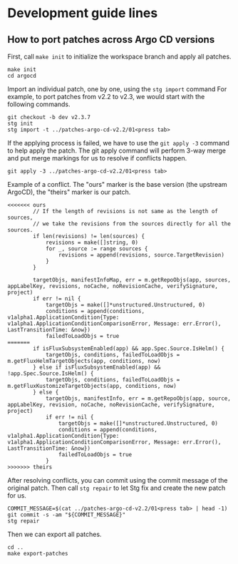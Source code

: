 # Development guide lines

## How to port patches across Argo CD versions

First, call `make init` to initialize the workspace branch and apply all patches.

```shell
make init
cd argocd
```

Import an individual patch, one by one, using the `stg import` command
For example, to port patches from v2.2 to v2.3, we would start with the following commands.

```shell
git checkout -b dev v2.3.7
stg init
stg import -t ../patches-argo-cd-v2.2/01<press tab>
```

If the applying process is failed, we have to use the `git apply -3` command to help apply the patch.
The git apply command will perform 3-way merge and put merge markings for us to resolve if conflicts happen.

```shell
git apply -3 ../patches-argo-cd-v2.2/01<press tab>
```

Example of a conflict. The "ours" marker is the base version (the upstream ArgoCD), the "theirs" marker is our patch.
```
<<<<<<< ours
		// If the length of revisions is not same as the length of sources,
		// we take the revisions from the sources directly for all the sources.
		if len(revisions) != len(sources) {
			revisions = make([]string, 0)
			for _, source := range sources {
				revisions = append(revisions, source.TargetRevision)
			}
		}

		targetObjs, manifestInfoMap, err = m.getRepoObjs(app, sources, appLabelKey, revisions, noCache, noRevisionCache, verifySignature, project)
		if err != nil {
			targetObjs = make([]*unstructured.Unstructured, 0)
			conditions = append(conditions, v1alpha1.ApplicationCondition{Type: v1alpha1.ApplicationConditionComparisonError, Message: err.Error(), LastTransitionTime: &now})
			failedToLoadObjs = true
=======
		if isFluxSubsystemEnabled(app) && app.Spec.Source.IsHelm() {
			targetObjs, conditions, failedToLoadObjs = m.getFluxHelmTargetObjects(app, conditions, now)
		} else if isFluxSubsystemEnabled(app) && !app.Spec.Source.IsHelm() {
			targetObjs, conditions, failedToLoadObjs = m.getFluxKustomizeTargetObjects(app, conditions, now)
		} else {
			targetObjs, manifestInfo, err = m.getRepoObjs(app, source, appLabelKey, revision, noCache, noRevisionCache, verifySignature, project)
			if err != nil {
				targetObjs = make([]*unstructured.Unstructured, 0)
				conditions = append(conditions, v1alpha1.ApplicationCondition{Type: v1alpha1.ApplicationConditionComparisonError, Message: err.Error(), LastTransitionTime: &now})
				failedToLoadObjs = true
			}
>>>>>>> theirs
```

After resolving conflicts, you can commit using the commit message of the original patch.
Then call `stg repair` to let Stg fix and create the new patch for us.

```shell
COMMIT_MESSAGE=$(cat ../patches-argo-cd-v2.2/01<press tab> | head -1)
git commit -s -am "${COMMIT_MESSAGE}"
stg repair
```

Then we can export all patches.

```shell
cd ..
make export-patches
```
